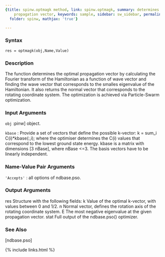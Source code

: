 ```yaml
---
{title: spinw.optmagk method, link: spinw.optmagk, summary: determines the magnetic
    propagation vector, keywords: sample, sidebar: sw_sidebar, permalink: spinw_optmagk.html,
  folder: spinw, mathjax: 'true'}

---
```


### Syntax

`res = optmagk(obj,Name,Value)`

### Description

The function determines the optimal propagation vector by calculating the
Fourier transform of the Hamiltonian as a function of wave vector and
finding the wave vector that corresponds to the smalles eigenvalue of the
Hamiltonian. It also returns the normal vector that corresponds to the
rotating coordinate system. The optimization is achieved via
Particle-Swarm optimization.
 

### Input Arguments

`obj`
:pinw] object.

`kbase`
:    Provide a set of vectors that define the possible k-vector:
         k = sum_i C(i)*kbase(:,i);
     where the optimiser determines the C(i) values that correspond
     to the lowest ground state energy. kbase is a
     matrix with dimensions [3 nBase], where nBase <=3. The basis
     vectors have to be linearly independent.

### Name-Value Pair Arguments

`'Accepts'`
: all options of ndbase.pso.

### Output Arguments

res       Structure with the following fields:
              k       Value of the optimal k-vector, with values between 0
                      and 1/2.
              n       Normal vector, defines the rotation axis of the
                      rotating coordinate system.
              E       The most negative eigenvalue at the given propagation
                      vector.
              stat    Full output of the ndbase.pso() optimizer.

### See Also

[ndbase.pso]

{% include links.html %}
